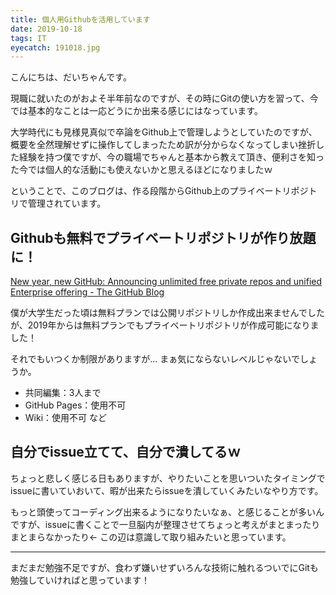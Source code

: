 ```yaml
---
title: 個人用Githubを活用しています
date: 2019-10-18
tags: IT
eyecatch: 191018.jpg
---
```


こんにちは、だいちゃんです。

現職に就いたのがおよそ半年前なのですが、その時にGitの使い方を習って、今では基本的なことは一応どうにか出来る感じにはなっています。

大学時代にも見様見真似で卒論をGithub上で管理しようとしていたのですが、概要を全然理解せずに操作してしまったため訳が分からなくなってしまい挫折した経験を持つ僕ですが、今の職場でちゃんと基本から教えて頂き、便利さを知った今では個人的な活動にも使えないかと思えるほどになりましたｗ

ということで、このブログは、作る段階からGithub上のプライベートリポジトリで管理されています。

## Githubも無料でプライベートリポジトリが作り放題に！

[New year, new GitHub: Announcing unlimited free private repos and unified Enterprise offering - The GitHub Blog](https://github.blog/2019-01-07-new-year-new-github/)

僕が大学生だった頃は無料プランでは公開リポジトリしか作成出来ませんでしたが、2019年からは無料プランでもプライベートリポジトリが作成可能になりました！

それでもいつくか制限がありますが... まぁ気にならないレベルじゃないでしょうか。

* 共同編集：3人まで
* GitHub Pages：使用不可
* Wiki：使用不可
など

## 自分でissue立てて、自分で潰してるｗ

ちょっと悲しく感じる日もありますが、やりたいことを思いついたタイミングでissueに書いていおいて、暇が出来たらissueを潰していくみたいなやり方です。

もっと頭使ってコーディング出来るようになりたいなぁ、と感じることが多いんですが、issueに書くことで一旦脳内が整理させてちょっと考えがまとまったりまとまらなかったり←
この辺は意識して取り組みたいと思っています。

---

まだまだ勉強不足ですが、食わず嫌いせずいろんな技術に触れるついでにGitも勉強していければと思っています！
